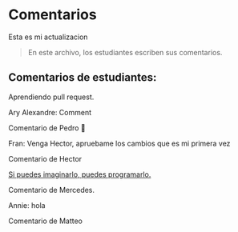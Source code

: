# Comentarios
Esta es mi actualizacion

> En este archivo, los estudiantes escriben sus comentarios.

## Comentarios de estudiantes:

Aprendiendo pull request.

Ary Alexandre: Comment

Comentario de Pedro 🫡

Fran: Venga Hector, apruebame los cambios que es mi primera vez

Comentario de Hector

[Si puedes imaginarlo, puedes programarlo.](https://github.com/xXcarlos117Xx2)

Comentario de Mercedes. 

Annie: hola

Comentario de Matteo

